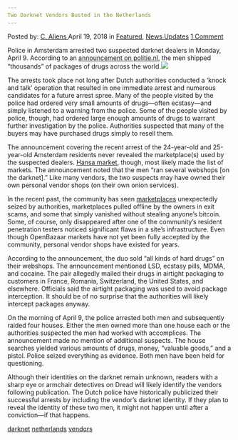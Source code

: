 ```yaml
---
Two Darknet Vendors Busted in the Netherlands
---
```

<article class="post-listing post-25420 post type-post status-publish format-standard has-post-thumbnail hentry 
 tag-busted tag-darknet tag-netherlands tag-vendors">
<div class="post-inner">
<span>Posted by: <a href="https://www.deepdotweb.com/author/caliens/" title="">C. Aliens </a></span>
<span>April 19, 2018</span>
<span>in <a href="https://www.deepdotweb.com/category/deepdot-news/" rel="category tag">Featured</a>, <a href="https://www.deepdotweb.com/category/news-updates/" rel="category tag">News Updates</a></span>
<span><a href="https://www.deepdotweb.com/2018/04/19/two-darknet-vendors-busted-in-the-netherlands/#comments">1 Comment</a></span>


<p>Police in Amsterdam arrested two suspected darknet dealers in Monday, April 9. According to an <a href="https://www.politie.nl/nieuws/2018/april/9/11-mannen-opgepakt-voor-het-runnen-van-een-drugspostoderbedrijf.html">announcement on politie.nl</a>, the men shipped “thousands” of packages of drugs across the world.<img class="wp-image-25421 aligncenter" src="/imgs/2018/04/word-image-41.jpeg" srcset="/imgs/2018/04/word-image-41.jpeg 660w, /imgs/2018/04/word-image-41-300x150.jpeg 300w" sizes="(max-width: 660px) 100vw, 660px" /></p>
<p>The arrests took place not long after Dutch authorities conducted a &#8216;knock and talk’ operation that resulted in one immediate arrest and numerous candidates for a future arrest spree. Many of the people visited by the police had ordered very small amounts of drugs—often ecstasy—and simply listened to a warning from the police. Some of the people visited by police, though, had ordered large enough amounts of drugs to warrant further investigation by the police. Authorities suspected that many of the buyers may have purchased drugs simply to resell them.</p>
<p>The announcement covering the recent arrest of the 24-year-old and 25-year-old Amsterdam residents never revealed the marketplace(s) used by the suspected dealers. <a href="https://www.deepdotweb.com/marketplace-directory/listing/hansa-market">Hansa market</a>, though, most likely made the list of markets. The announcement noted that the men “ran several webshops [on the darknet].” Like many vendors, the two suspects may have owned their own personal vendor shops (on their own onion services).</p>
<p>In the recent past, the community has seen <a href="https://www.deepdotweb.com/marketplace-directory/categories/markets">marketplaces</a> unexpectedly seized by authorities, marketplaces pulled offline by the owners in exit scams, and some that simply vanished without stealing anyone&#8217;s bitcoin. Some, of course, only disappeared after one of the community’s resident penetration testers noticed significant flaws in a site’s infrastructure. Even though OpenBazaar markets have not yet been fully accepted by the community, personal vendor shops have existed for years.</p>
<p>According to the announcement, the duo sold “all kinds of hard drugs” on their webshops. The announcement mentioned LSD, ecstasy pills, MDMA, and cocaine. The pair allegedly mailed their drugs in airtight packaging to customers in France, Romania, Switzerland, the United States, and elsewhere. Officials said the airtight packaging was used to avoid package interception. It should be of no surprise that the authorities will likely intercept packages anyway.</p>
<p>On the morning of April 9, the police arrested both men and subsequently raided four houses. Either the men owned more than one house each or the authorities suspected the men had worked with accomplices. The announcement made no mention of additional suspects. The house searches yielded various amounts of drugs, money, “valuable goods,” and a pistol. Police seized everything as evidence. Both men have been held for questioning.</p>
<p>Although their identities on the darknet remain unknown, readers with a sharp eye or armchair detectives on Dread will likely identify the vendors following publication. The Dutch police have historically publicized their successful arrests by including the vendor’s darknet identity. If they plan to reveal the identity of these two men, it might not happen until after a conviction—if that happens.</p>
</div>
 <a href="https://www.deepdotweb.com/tag/darknet/" rel="tag">darknet</a> <a href="https://www.deepdotweb.com/tag/netherlands/" rel="tag">netherlands</a> <a href="https://www.deepdotweb.com/tag/vendors/" rel="tag">vendors</a></span> <span style="display:none" class="updated">2018-04-19</span>
<div style="display:none" class="vcard author" itemprop="author" itemscope itemtype="http://schema.org/Person"><strong class="fn" itemprop="name"><a href="https://www.deepdotweb.com/author/caliens/" title="Posts by C. Aliens" rel="author">C. Aliens</a></strong></div>
</div>
</article>

